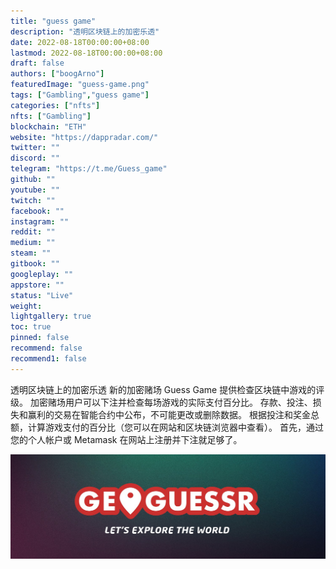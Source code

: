 ```yaml
---
title: "guess game"
description: "透明区块链上的加密乐透"
date: 2022-08-18T00:00:00+08:00
lastmod: 2022-08-18T00:00:00+08:00
draft: false
authors: ["boogArno"]
featuredImage: "guess-game.png"
tags: ["Gambling","guess game"]
categories: ["nfts"]
nfts: ["Gambling"]
blockchain: "ETH"
website: "https://dappradar.com/"
twitter: ""
discord: ""
telegram: "https://t.me/Guess_game"
github: ""
youtube: ""
twitch: ""
facebook: ""
instagram: ""
reddit: ""
medium: ""
steam: ""
gitbook: ""
googleplay: ""
appstore: ""
status: "Live"
weight: 
lightgallery: true
toc: true
pinned: false
recommend: false
recommend1: false
---
```

透明区块链上的加密乐透 新的加密赌场 Guess Game 提供检查区块链中游戏的评级。 加密赌场用户可以下注并检查每场游戏的实际支付百分比。 存款、投注、损失和赢利的交易在智能合约中公布，不可能更改或删除数据。 根据投注和奖金总额，计算游戏支付的百分比（您可以在网站和区块链浏览器中查看）。 首先，通过您的个人帐户或 Metamask 在网站上注册并下注就足够了。

![1500x500](1500x500.jpeg)